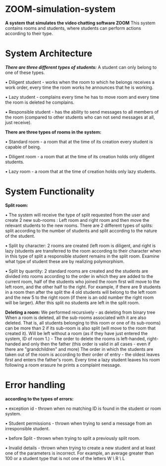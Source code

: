 # ZOOM-simulation-system
**A system that simulates the video chatting software ZOOM**
This system contains rooms and students, where students can perform actions according to their type.

# System Architecture
***There are three different types of students:*** A student can only belong to one of these types.

• Diligent student - works when the room to which he belongs receives a work order, every time the room works he announces that he is working.

• Lazy student - complains every time he has to move room and every time the room is deleted he complains.

• Responsible student - has the ability to send messages to all members of the room (compared to other students who can not send messages at all, just receive).

**There are three types of rooms in the system:**

• Standard room - a room that at the time of its creation every student is capable of being.

• Diligent room - a room that at the time of its creation holds only diligent students.

• Lazy room - a room that at the time of creation holds only lazy students.

# System Functionality 
**Split room:**

• The system will receive the type of split requested from the user and create 2 new sub-rooms
: Left room and right room and then move the relevant students to the new rooms.
There are 2 different types of splits: split according to the number of students and split according to the nature of the student.

• Split by character: 2 rooms are created (left room is diligent, and right is lazy (students are transferred to the room according to their character when in this type of split a responsible student remains in the split room. Examine what type of student these are by realizing polymorphism.

• Split by quantity: 2 standard rooms are created and the students are divided into rooms according to the order in which they are added to the current room, half of the students who joined the room first will move to the left room, and the other half to the right. For example, if there are 9 students in a room then after the split the 4 old students will belong to the left room and the new 5 to the right room (if there is an odd number the right room will be larger). After this split no students are left in the split room.

**Deleting a room:** We performed recursively - as deleting from binary tree
When a room is deleted, all the sub-rooms associated with it are also deleted. That is, all students belonging to this room or one of its sub-rooms) can be more than 2 if its sub-room is also split (will move to the room that created it). Will be left without a room (as if they have just entered the system, ID of room 1.) - The order to delete the rooms is left-handed, right-handed and only then the father (this order is valid in all cases - even if there are "grandchildren" and more)
The order in which the students are taken out of the room is according to their order of entry - the oldest leaves first and enters the father's room.
Every time a lazy student leaves his room following a room erasure he prints a complaint message.

# Error handling 
**according to the types of errors:**

• exception id - thrown when no matching ID is found in the student or room system.

• Student permissions - thrown when trying to send a message from an irresponsible student.

• before Split - thrown when trying to split a previously split room.

• Invalid details - thrown when trying to create a new student and at least one of the parameters is incorrect. For example, an average greater than 100 or a student type that is not one of the letters W \ R \ L

